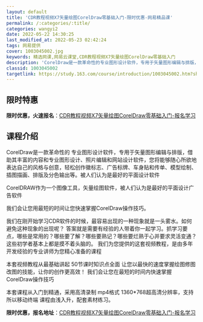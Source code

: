 ```yaml
---
layout: default
title: 'CDR教程视频X7矢量绘图CorelDraw零基础入门-限时优惠-网易精品课'
permalink: /:categories/:title/
categories: wangyi2
date: 2022-05-22 14:30:25
last_modified_at: 2022-05-23 02:42:24
tags: 网易提供
cover: 1003045002.jpg
keywords: 精选网课,网易云课堂,CDR教程视频X7矢量绘图CorelDraw零基础入门
description: 'CorelDraw是一款革命性的专业图形设计软件，专用于矢量图形编辑与排版，借助其丰富的内容和专业图形设计、照片编辑和网'
classid: 1003045002
targetlink: https://study.163.com/course/introduction/1003045002.htm?share=1&shareId=1025206652&utm_campaign=share&utm_medium=iphoneShare&utm_source=&utm_u=1025206652
---
```


## 限时特惠

**限时优惠，火速报名**：[CDR教程视频X7矢量绘图CorelDraw零基础入门-报名学习](https://study.163.com/course/introduction/1003045002.htm?share=1&shareId=1025206652&utm_campaign=share&utm_medium=iphoneShare&utm_source=&utm_u=1025206652)

## 课程介绍

CorelDraw是一款革命性的 专业图形设计软件，专用于矢量图形编辑与排版，借助其丰富的内容和专业图形设计、照片编辑和网站设计软件，您将能够随心所欲地表达自己的风格与创意，轻松创作徽标志、广告标牌、车身贴和传单、模型绘制、插图描画、排版及分色输出等。被人们认为是最好的平面设计软件

CorelDRAW作为一个图像工具，矢量绘图软件，被人们认为是最好的平面设计广告软件

我们会让您用最短的时间让您快速掌握CorelDraw操作技巧。

我们在刚开始学习CDR软件的时候，最容易出现的一种现象就是一头雾水。如何避免这种现象的出现呢？ 答案就是需要有经验的人带着你一起学习。抓学习要点，哪些是常用的？哪些要了解？哪些要熟记？哪些要烂熟于心并要求灵活变通？这些初学者基本上都是摸不着头脑的。 我们为您提供的这套视频教程，是由多年开发经验的专业讲师为您精心准备的课程

本套视频教程从最基础讲起 50节课时知识点全面 让您以最快的速度掌握绘图修图改图的技能，让你的创作更高效！ 我们会让您在最短的时间内快速掌握CorelDraw操作技巧 

本套课程从入门到精通，采用高清录制 mp4格式 1360*768超高清分辨率，支持所以移动终端 课程由浅入升，配套素材练习。

**限时优惠，报名地址**：[CDR教程视频X7矢量绘图CorelDraw零基础入门-报名学习](https://study.163.com/course/introduction/1003045002.htm?share=1&shareId=1025206652&utm_campaign=share&utm_medium=iphoneShare&utm_source=&utm_u=1025206652)

